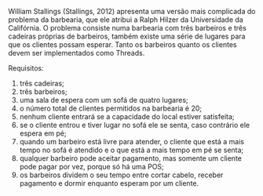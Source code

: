 William Stallings (Stallings, 2012) apresenta uma versão mais complicada do problema
da barbearia, que ele atribui a Ralph Hilzer da Universidade da Califórnia. O problema
consiste numa barbearia com três barbeiros e três cadeiras próprias de barbeiros,
também existe uma série de lugares para que os clientes possam esperar. Tanto os
barbeiros quanto os clientes devem ser implementados como Threads.

Requisitos:
1. três cadeiras;
2. três barbeiros;
3. uma sala de espera com um sofá de quatro lugares;
4. o número total de clientes permitidos na barbearia é 20;
5. nenhum cliente entrará se a capacidade do local estiver satisfeita;
6. se o cliente entrou e tiver lugar no sofá ele se senta, caso contrário ele espera em pé;
7. quando um barbeiro está livre para atender, o cliente que está a mais tempo no sofá é atendido e o que está a mais tempo em pé se senta;
8. qualquer barbeiro pode aceitar pagamento, mas somente um cliente pode pagar por vez, porque só há uma POS;
9. os barbeiros dividem o seu tempo entre cortar cabelo, receber pagamento e dormir enquanto esperam por um cliente.